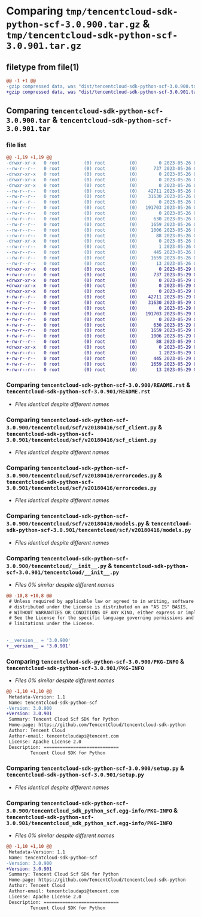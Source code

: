 # Comparing `tmp/tencentcloud-sdk-python-scf-3.0.900.tar.gz` & `tmp/tencentcloud-sdk-python-scf-3.0.901.tar.gz`

## filetype from file(1)

```diff
@@ -1 +1 @@
-gzip compressed data, was "dist/tencentcloud-sdk-python-scf-3.0.900.tar", last modified: Fri May 26 02:25:44 2023, max compression
+gzip compressed data, was "dist/tencentcloud-sdk-python-scf-3.0.901.tar", last modified: Mon May 29 02:34:42 2023, max compression
```

## Comparing `tencentcloud-sdk-python-scf-3.0.900.tar` & `tencentcloud-sdk-python-scf-3.0.901.tar`

### file list

```diff
@@ -1,19 +1,19 @@
-drwxr-xr-x   0 root         (0) root         (0)        0 2023-05-26 02:25:44.000000 tencentcloud-sdk-python-scf-3.0.900/
--rw-r--r--   0 root         (0) root         (0)      737 2023-05-26 02:25:44.000000 tencentcloud-sdk-python-scf-3.0.900/README.rst
-drwxr-xr-x   0 root         (0) root         (0)        0 2023-05-26 02:25:44.000000 tencentcloud-sdk-python-scf-3.0.900/tencentcloud/
-drwxr-xr-x   0 root         (0) root         (0)        0 2023-05-26 02:25:44.000000 tencentcloud-sdk-python-scf-3.0.900/tencentcloud/scf/
-drwxr-xr-x   0 root         (0) root         (0)        0 2023-05-26 02:25:44.000000 tencentcloud-sdk-python-scf-3.0.900/tencentcloud/scf/v20180416/
--rw-r--r--   0 root         (0) root         (0)    42711 2023-05-26 02:25:44.000000 tencentcloud-sdk-python-scf-3.0.900/tencentcloud/scf/v20180416/scf_client.py
--rw-r--r--   0 root         (0) root         (0)    31630 2023-05-26 02:25:44.000000 tencentcloud-sdk-python-scf-3.0.900/tencentcloud/scf/v20180416/errorcodes.py
--rw-r--r--   0 root         (0) root         (0)        0 2023-05-26 02:25:44.000000 tencentcloud-sdk-python-scf-3.0.900/tencentcloud/scf/v20180416/__init__.py
--rw-r--r--   0 root         (0) root         (0)   191703 2023-05-26 02:25:44.000000 tencentcloud-sdk-python-scf-3.0.900/tencentcloud/scf/v20180416/models.py
--rw-r--r--   0 root         (0) root         (0)        0 2023-05-26 02:25:44.000000 tencentcloud-sdk-python-scf-3.0.900/tencentcloud/scf/__init__.py
--rw-r--r--   0 root         (0) root         (0)      630 2023-05-26 02:25:44.000000 tencentcloud-sdk-python-scf-3.0.900/tencentcloud/__init__.py
--rw-r--r--   0 root         (0) root         (0)     1659 2023-05-26 02:25:44.000000 tencentcloud-sdk-python-scf-3.0.900/PKG-INFO
--rw-r--r--   0 root         (0) root         (0)     1006 2023-05-26 02:25:44.000000 tencentcloud-sdk-python-scf-3.0.900/setup.py
--rw-r--r--   0 root         (0) root         (0)       88 2023-05-26 02:25:44.000000 tencentcloud-sdk-python-scf-3.0.900/setup.cfg
-drwxr-xr-x   0 root         (0) root         (0)        0 2023-05-26 02:25:44.000000 tencentcloud-sdk-python-scf-3.0.900/tencentcloud_sdk_python_scf.egg-info/
--rw-r--r--   0 root         (0) root         (0)        1 2023-05-26 02:25:44.000000 tencentcloud-sdk-python-scf-3.0.900/tencentcloud_sdk_python_scf.egg-info/dependency_links.txt
--rw-r--r--   0 root         (0) root         (0)      445 2023-05-26 02:25:44.000000 tencentcloud-sdk-python-scf-3.0.900/tencentcloud_sdk_python_scf.egg-info/SOURCES.txt
--rw-r--r--   0 root         (0) root         (0)     1659 2023-05-26 02:25:44.000000 tencentcloud-sdk-python-scf-3.0.900/tencentcloud_sdk_python_scf.egg-info/PKG-INFO
--rw-r--r--   0 root         (0) root         (0)       13 2023-05-26 02:25:44.000000 tencentcloud-sdk-python-scf-3.0.900/tencentcloud_sdk_python_scf.egg-info/top_level.txt
+drwxr-xr-x   0 root         (0) root         (0)        0 2023-05-29 02:34:42.000000 tencentcloud-sdk-python-scf-3.0.901/
+-rw-r--r--   0 root         (0) root         (0)      737 2023-05-29 02:34:42.000000 tencentcloud-sdk-python-scf-3.0.901/README.rst
+drwxr-xr-x   0 root         (0) root         (0)        0 2023-05-29 02:34:42.000000 tencentcloud-sdk-python-scf-3.0.901/tencentcloud/
+drwxr-xr-x   0 root         (0) root         (0)        0 2023-05-29 02:34:42.000000 tencentcloud-sdk-python-scf-3.0.901/tencentcloud/scf/
+drwxr-xr-x   0 root         (0) root         (0)        0 2023-05-29 02:34:42.000000 tencentcloud-sdk-python-scf-3.0.901/tencentcloud/scf/v20180416/
+-rw-r--r--   0 root         (0) root         (0)    42711 2023-05-29 02:34:42.000000 tencentcloud-sdk-python-scf-3.0.901/tencentcloud/scf/v20180416/scf_client.py
+-rw-r--r--   0 root         (0) root         (0)    31630 2023-05-29 02:34:42.000000 tencentcloud-sdk-python-scf-3.0.901/tencentcloud/scf/v20180416/errorcodes.py
+-rw-r--r--   0 root         (0) root         (0)        0 2023-05-29 02:34:42.000000 tencentcloud-sdk-python-scf-3.0.901/tencentcloud/scf/v20180416/__init__.py
+-rw-r--r--   0 root         (0) root         (0)   191703 2023-05-29 02:34:42.000000 tencentcloud-sdk-python-scf-3.0.901/tencentcloud/scf/v20180416/models.py
+-rw-r--r--   0 root         (0) root         (0)        0 2023-05-29 02:34:42.000000 tencentcloud-sdk-python-scf-3.0.901/tencentcloud/scf/__init__.py
+-rw-r--r--   0 root         (0) root         (0)      630 2023-05-29 02:34:42.000000 tencentcloud-sdk-python-scf-3.0.901/tencentcloud/__init__.py
+-rw-r--r--   0 root         (0) root         (0)     1659 2023-05-29 02:34:42.000000 tencentcloud-sdk-python-scf-3.0.901/PKG-INFO
+-rw-r--r--   0 root         (0) root         (0)     1006 2023-05-29 02:34:42.000000 tencentcloud-sdk-python-scf-3.0.901/setup.py
+-rw-r--r--   0 root         (0) root         (0)       88 2023-05-29 02:34:42.000000 tencentcloud-sdk-python-scf-3.0.901/setup.cfg
+drwxr-xr-x   0 root         (0) root         (0)        0 2023-05-29 02:34:42.000000 tencentcloud-sdk-python-scf-3.0.901/tencentcloud_sdk_python_scf.egg-info/
+-rw-r--r--   0 root         (0) root         (0)        1 2023-05-29 02:34:42.000000 tencentcloud-sdk-python-scf-3.0.901/tencentcloud_sdk_python_scf.egg-info/dependency_links.txt
+-rw-r--r--   0 root         (0) root         (0)      445 2023-05-29 02:34:42.000000 tencentcloud-sdk-python-scf-3.0.901/tencentcloud_sdk_python_scf.egg-info/SOURCES.txt
+-rw-r--r--   0 root         (0) root         (0)     1659 2023-05-29 02:34:42.000000 tencentcloud-sdk-python-scf-3.0.901/tencentcloud_sdk_python_scf.egg-info/PKG-INFO
+-rw-r--r--   0 root         (0) root         (0)       13 2023-05-29 02:34:42.000000 tencentcloud-sdk-python-scf-3.0.901/tencentcloud_sdk_python_scf.egg-info/top_level.txt
```

### Comparing `tencentcloud-sdk-python-scf-3.0.900/README.rst` & `tencentcloud-sdk-python-scf-3.0.901/README.rst`

 * *Files identical despite different names*

### Comparing `tencentcloud-sdk-python-scf-3.0.900/tencentcloud/scf/v20180416/scf_client.py` & `tencentcloud-sdk-python-scf-3.0.901/tencentcloud/scf/v20180416/scf_client.py`

 * *Files identical despite different names*

### Comparing `tencentcloud-sdk-python-scf-3.0.900/tencentcloud/scf/v20180416/errorcodes.py` & `tencentcloud-sdk-python-scf-3.0.901/tencentcloud/scf/v20180416/errorcodes.py`

 * *Files identical despite different names*

### Comparing `tencentcloud-sdk-python-scf-3.0.900/tencentcloud/scf/v20180416/models.py` & `tencentcloud-sdk-python-scf-3.0.901/tencentcloud/scf/v20180416/models.py`

 * *Files identical despite different names*

### Comparing `tencentcloud-sdk-python-scf-3.0.900/tencentcloud/__init__.py` & `tencentcloud-sdk-python-scf-3.0.901/tencentcloud/__init__.py`

 * *Files 0% similar despite different names*

```diff
@@ -10,8 +10,8 @@
 # Unless required by applicable law or agreed to in writing, software
 # distributed under the License is distributed on an "AS IS" BASIS,
 # WITHOUT WARRANTIES OR CONDITIONS OF ANY KIND, either express or implied.
 # See the License for the specific language governing permissions and
 # limitations under the License.
 
 
-__version__ = '3.0.900'
+__version__ = '3.0.901'
```

### Comparing `tencentcloud-sdk-python-scf-3.0.900/PKG-INFO` & `tencentcloud-sdk-python-scf-3.0.901/PKG-INFO`

 * *Files 0% similar despite different names*

```diff
@@ -1,10 +1,10 @@
 Metadata-Version: 1.1
 Name: tencentcloud-sdk-python-scf
-Version: 3.0.900
+Version: 3.0.901
 Summary: Tencent Cloud Scf SDK for Python
 Home-page: https://github.com/TencentCloud/tencentcloud-sdk-python
 Author: Tencent Cloud
 Author-email: tencentcloudapi@tencent.com
 License: Apache License 2.0
 Description: ============================
         Tencent Cloud SDK for Python
```

### Comparing `tencentcloud-sdk-python-scf-3.0.900/setup.py` & `tencentcloud-sdk-python-scf-3.0.901/setup.py`

 * *Files identical despite different names*

### Comparing `tencentcloud-sdk-python-scf-3.0.900/tencentcloud_sdk_python_scf.egg-info/PKG-INFO` & `tencentcloud-sdk-python-scf-3.0.901/tencentcloud_sdk_python_scf.egg-info/PKG-INFO`

 * *Files 0% similar despite different names*

```diff
@@ -1,10 +1,10 @@
 Metadata-Version: 1.1
 Name: tencentcloud-sdk-python-scf
-Version: 3.0.900
+Version: 3.0.901
 Summary: Tencent Cloud Scf SDK for Python
 Home-page: https://github.com/TencentCloud/tencentcloud-sdk-python
 Author: Tencent Cloud
 Author-email: tencentcloudapi@tencent.com
 License: Apache License 2.0
 Description: ============================
         Tencent Cloud SDK for Python
```

